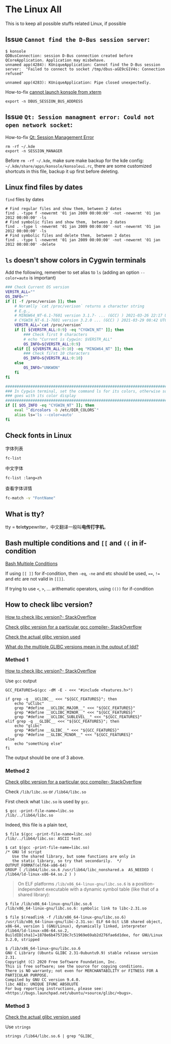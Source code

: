 # The Linux All

This is to keep all possible stuffs related Linux, if possible

## Issue `Cannot find the D-Bus session server`:

```shell
$ konsole
QDBusConnection: session D-Bus connection created before QCoreApplication. Application may misbehave.
unnamed app(4284): KUniqueApplication: Cannot find the D-Bus session server:  "Failed to connect to socket /tmp/dbus-aGE9cG1V4s: Connection refused" 

unnamed app(4283): KUniqueApplication: Pipe closed unexpectedly.
```

How-to-fix [cannot launch konsole from xterm](https://unix.stackexchange.com/questions/258143/cannot-launch-konsole-from-xterm)
```shell
export -n DBUS_SESSION_BUS_ADDRESS
```



## Issue `Qt: Session managment error: Could not open network socket`:
How-to-fix [Qt: Session Management Error](https://stackoverflow.com/questions/986964/qt-session-management-error)

```shell
rm -rf ~/.kde
export -n SESSION_MANAGER
```

Before `rm -rf ~/.kde`, make sure make backup for the kde config: `~/.kde/share/apps/konsole/konsoleui.rc`, there are some customized shortcuts in this file, backup it up first before deleting.



## Linux find files by dates

`find` files by dates

```shell
# Find regular files and show them, between 2 dates
find . -type f -newermt '01 jan 2009 00:00:00' -not -newermt '01 jan 2012 00:00:00' -ls
# Find symbolic files and show them,  between 2 dates
find . -type l -newermt '01 jan 2009 00:00:00' -not -newermt '01 jan 2012 00:00:00' -ls
# Find symbolic files and delete them,  between 2 dates
find . -type l -newermt '01 jan 2009 00:00:00' -not -newermt '01 jan 2012 00:00:00' -delete
```



## `ls` doesn't show colors in Cygwin terminals

Add the following, remember to set alias to `ls` (adding an option `--color=auto` is important)

```bash
### Check Current OS version
VERSTR_ALL=""
OS_INFO=""
if [[ -f /proc/version ]]; then
	# Noramlly `cat /proc/verison` returns a character string
	# E.g., 
	# MINGW64_NT-6.1-7601 version 3.1.7- ... (GCC) ) 2021-03-26 22:17 UTC
	# CYGWIN_NT-6.1-7601 version 3.2.0 ... (GCC) ) 2021-03-29 08:42 UTC
	VERSTR_ALL=`cat /proc/version`
	if [[ ${VERSTR_ALL:0:9} -eq "CYGWIN_NT" ]]; then
		### Check first 9 characters
		# echo "Current is Cygwin: $VERSTR_ALL"
		OS_INFO=${VERSTR_ALL:0:9}
	elif [[ ${VERSTR_ALL:0:10} -eq "MINGW64_NT" ]]; then
		### Check first 10 characters
		OS_INFO=${VERSTR_ALL:0:10}
	else
		OS_INFO="UNKWON"
	fi
fi

##############################################################################
### In Cygwin terminal, set the command ls for its colors, otherwise something 
### goes with its color display
##################################################################################
if [[ $OS_INFO -eq "CYGWIN_NT" ]]; then
	eval "`dircolors -b /etc/DIR_COLORS`"
	alias ls='ls --color=auto'
fi
```



## Check fonts in Linux

字体列表

```bash
fc-list
```

中文字体

```bash
fc-list :lang=zh
```

查看字体详情

```bash
fc-match -v "FontName"
```



## What is tty?

tty = **t**ele**ty**pewriter，中文翻译一般叫**电传打字机**。


## Bash multiple conditions and `[[` and `((` in if-condition

[Bash Multiple Conditions](https://stackoverflow.com/a/20263097)

If using `[[ ]]` for if-condition, then `-eq`, `-ne` and etc should be used, `==`, `!=` and etc are not valid in `[[]]`.

If trying to use `<`, `>`, ... arithematic operators, using `(())` for if-condition


## How to check libc version?

[How to check libc version?- StackOverflow](https://stackoverflow.com/questions/62732447/how-to-check-libc-version)

[Check glibc version for a particular gcc compiler- StackOverflow](https://stackoverflow.com/questions/9705660/check-glibc-version-for-a-particular-gcc-compiler)

[Check the actual glibc version used](https://unix.stackexchange.com/questions/537003/check-the-actual-glibc-version-used)

[What do the multiple GLIBC versions mean in the output of ldd?](https://unix.stackexchange.com/questions/458659/what-do-the-multiple-glibc-versions-mean-in-the-output-of-ldd)

### Method 1

[How to check libc version?- StackOverflow](https://stackoverflow.com/questions/62732447/how-to-check-libc-version)

Use `gcc` output

```shell
GCC_FEATURES=$(gcc -dM -E - <<< "#include <features.h>")

if grep -q __UCLIBC__ <<< "${GCC_FEATURES}"; then
    echo "uClibc"
    grep "#define __UCLIBC_MAJOR__" <<< "${GCC_FEATURES}"
    grep "#define __UCLIBC_MINOR__" <<< "${GCC_FEATURES}"
    grep "#define __UCLIBC_SUBLEVEL__" <<< "${GCC_FEATURES}"
elif grep -q __GLIBC__ <<< "${GCC_FEATURES}"; then
    echo "glibc"
    grep "#define __GLIBC__" <<< "${GCC_FEATURES}"
    grep "#define __GLIBC_MINOR__" <<< "${GCC_FEATURES}"
else
    echo "something else"
fi
```

The output should be one of 3 above.

### Method 2

[Check glibc version for a particular gcc compiler- StackOverflow](https://stackoverflow.com/questions/9705660/check-glibc-version-for-a-particular-gcc-compiler)

Check `/lib/libc.so` or `/lib64/libc.so`

First check what `libc.so` is used by `gcc`.

```shell
$ gcc -print-file-name=libc.so
/lib/../lib64/libc.so
```

Indeed, this file is a plain text,

```shell
$ file $(gcc -print-file-name=libc.so)
/lib/../lib64/libc.so: ASCII text

$ cat $(gcc -print-file-name=libc.so)
/* GNU ld script
   Use the shared library, but some functions are only in
   the static library, so try that secondarily.  */
OUTPUT_FORMAT(elf64-x86-64)
GROUP ( /lib64/libc.so.6 /usr/lib64/libc_nonshared.a  AS_NEEDED ( /lib64/ld-linux-x86-64.so.2 ) )
```

> On ELF platforms `/lib/x86_64-linux-gnu/libc.so.6` is a position-independent executable with a dynamic symbol table (like that of a shared library):

```shell
$ file /lib/x86_64-linux-gnu/libc.so.6
/lib/x86_64-linux-gnu/libc.so.6: symbolic link to libc-2.31.so

$ file $(readlink -f /lib/x86_64-linux-gnu/libc.so.6)
/usr/lib/x86_64-linux-gnu/libc-2.31.so: ELF 64-bit LSB shared object, x86-64, version 1 (GNU/Linux), dynamically linked, interpreter /lib64/ld-linux-x86-64.so.2, BuildID[sha1]=1878e6b475720c7c51969e69ab2d276fae6d1dee, for GNU/Linux 3.2.0, stripped

$ /lib/x86_64-linux-gnu/libc.so.6
GNU C Library (Ubuntu GLIBC 2.31-0ubuntu9.9) stable release version 2.31.
Copyright (C) 2020 Free Software Foundation, Inc.
This is free software; see the source for copying conditions.
There is NO warranty; not even for MERCHANTABILITY or FITNESS FOR A
PARTICULAR PURPOSE.
Compiled by GNU CC version 9.4.0.
libc ABIs: UNIQUE IFUNC ABSOLUTE
For bug reporting instructions, please see:
<https://bugs.launchpad.net/ubuntu/+source/glibc/+bugs>.
```


### Method 3

[Check the actual glibc version used](https://unix.stackexchange.com/questions/537003/check-the-actual-glibc-version-used)

Use `strings`

```shell
strings /lib64/libc.so.6 | grep ^GLIBC_
```




